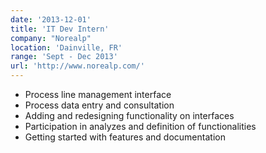 ```yaml
---
date: '2013-12-01'
title: 'IT Dev Intern'
company: "Norealp"
location: 'Dainville, FR'
range: 'Sept - Dec 2013'
url: 'http://www.norealp.com/'
---
```


- Process line management interface
- Process data entry and consultation
- Adding and redesigning functionality on interfaces
- Participation in analyzes and definition of functionalities
- Getting started with features and documentation
